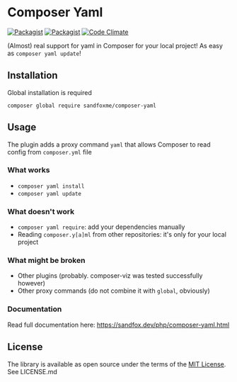 # Composer Yaml

[![Packagist](https://img.shields.io/packagist/v/sandfoxme/composer-yaml.svg?maxAge=2592000)](https://packagist.org/packages/sandfoxme/composer-yaml)
[![Packagist](https://img.shields.io/github/license/sandfoxme/composer-yaml.svg?maxAge=2592000)](https://opensource.org/licenses/MIT)
[![Code Climate](https://img.shields.io/codeclimate/maintainability/sandfoxme/composer-yaml.svg?maxAge=2592000)](https://codeclimate.com/github/sandfoxme/composer-yaml)

(Almost) real support for yaml in Composer for your local project!
As easy as ``composer yaml update``!

## Installation

Global installation is required

    composer global require sandfoxme/composer-yaml

## Usage

The plugin adds a proxy command ``yaml`` that allows Composer to read config from ``composer.yml`` file

### What works

* ``composer yaml install``
* ``composer yaml update``

### What doesn't work

* ``composer yaml require``: add your dependencies manually
* Reading ``composer.y[a]ml`` from other repositories: it's only for your local project

### What might be broken

* Other plugins (probably. composer-viz was tested successfully however)
* Other proxy commands (do not combine it with ``global``, obviously)

### Documentation

Read full documentation here: <https://sandfox.dev/php/composer-yaml.html>

## License

The library is available as open source under the terms of the [MIT License].
See LICENSE.md

[MIT License]:  https://opensource.org/licenses/MIT
